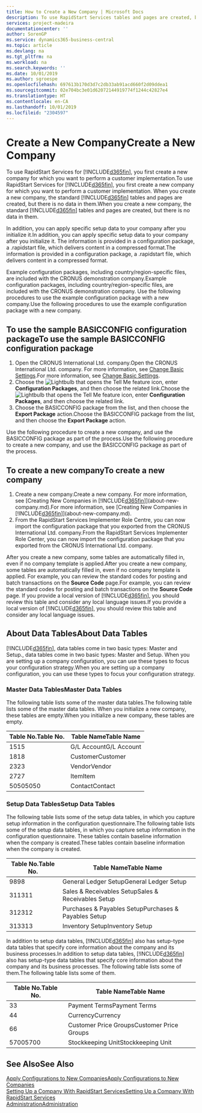 ```yaml
---
title: How to Create a New Company | Microsoft Docs
description: To use RapidStart Services tables and pages are created, but there is no data in them.
services: project-madeira
documentationcenter: ''
author: SorenGP
ms.service: dynamics365-business-central
ms.topic: article
ms.devlang: na
ms.tgt_pltfrm: na
ms.workload: na
ms.search.keywords: ''
ms.date: 10/01/2019
ms.author: sgroespe
ms.openlocfilehash: 697613b170d3d7c2db33ab91acd660f2d09ddea1
ms.sourcegitcommit: 02e704bc3e01d62072144919774f1244c42827e4
ms.translationtype: HT
ms.contentlocale: en-CA
ms.lasthandoff: 10/01/2019
ms.locfileid: "2304597"
---
```

# <a name="create-a-new-company"></a><span data-ttu-id="a3a70-103">Create a New Company</span><span class="sxs-lookup"><span data-stu-id="a3a70-103">Create a New Company</span></span>
<span data-ttu-id="a3a70-104">To use RapidStart Services for [!INCLUDE[d365fin](includes/d365fin_md.md)], you first create a new company for which you want to perform a customer implementation.</span><span class="sxs-lookup"><span data-stu-id="a3a70-104">To use RapidStart Services for [!INCLUDE[d365fin](includes/d365fin_md.md)], you first create a new company for which you want to perform a customer implementation.</span></span> <span data-ttu-id="a3a70-105">When you create a new company, the standard [!INCLUDE[d365fin](includes/d365fin_md.md)] tables and pages are created, but there is no data in them.</span><span class="sxs-lookup"><span data-stu-id="a3a70-105">When you create a new company, the standard [!INCLUDE[d365fin](includes/d365fin_md.md)] tables and pages are created, but there is no data in them.</span></span>

<span data-ttu-id="a3a70-106">In addition, you can apply specific setup data to your company after you initialize it.</span><span class="sxs-lookup"><span data-stu-id="a3a70-106">In addition, you can apply specific setup data to your company after you initialize it.</span></span> <span data-ttu-id="a3a70-107">The information is provided in a configuration package, a .rapidstart file, which delivers content in a compressed format.</span><span class="sxs-lookup"><span data-stu-id="a3a70-107">The information is provided in a configuration package, a .rapidstart file, which delivers content in a compressed format.</span></span>  

<span data-ttu-id="a3a70-108">Example configuration packages, including country/region-specific files, are included with the CRONUS demonstration company.</span><span class="sxs-lookup"><span data-stu-id="a3a70-108">Example configuration packages, including country/region-specific files, are included with the CRONUS demonstration company.</span></span> <span data-ttu-id="a3a70-109">Use the following procedures to use the example configuration package with a new company.</span><span class="sxs-lookup"><span data-stu-id="a3a70-109">Use the following procedures to use the example configuration package with a new company.</span></span>  

## <a name="to-use-the-sample-basicconfig-configuration-package"></a><span data-ttu-id="a3a70-110">To use the sample BASICCONFIG configuration package</span><span class="sxs-lookup"><span data-stu-id="a3a70-110">To use the sample BASICCONFIG configuration package</span></span>  
1. <span data-ttu-id="a3a70-111">Open the CRONUS International Ltd. company.</span><span class="sxs-lookup"><span data-stu-id="a3a70-111">Open the CRONUS International Ltd. company.</span></span> <span data-ttu-id="a3a70-112">For more information, see [Change Basic Settings](ui-change-basic-settings.md).</span><span class="sxs-lookup"><span data-stu-id="a3a70-112">For more information, see [Change Basic Settings](ui-change-basic-settings.md).</span></span>
2. <span data-ttu-id="a3a70-113">Choose the ![Lightbulb that opens the Tell Me feature](media/ui-search/search_small.png "Tell me what you want to do") icon, enter **Configuration Packages**, and then choose the related link.</span><span class="sxs-lookup"><span data-stu-id="a3a70-113">Choose the ![Lightbulb that opens the Tell Me feature](media/ui-search/search_small.png "Tell me what you want to do") icon, enter **Configuration Packages**, and then choose the related link.</span></span>  
3. <span data-ttu-id="a3a70-114">Choose the BASICCONFIG package from the list, and then choose the **Export Package** action.</span><span class="sxs-lookup"><span data-stu-id="a3a70-114">Choose the BASICCONFIG package from the list, and then choose the **Export Package** action.</span></span>  

<span data-ttu-id="a3a70-115">Use the following procedure to create a new company, and use the BASICCONFIG package as part of the process.</span><span class="sxs-lookup"><span data-stu-id="a3a70-115">Use the following procedure to create a new company, and use the BASICCONFIG package as part of the process.</span></span>  

## <a name="to-create-a-new-company"></a><span data-ttu-id="a3a70-116">To create a new company</span><span class="sxs-lookup"><span data-stu-id="a3a70-116">To create a new company</span></span>  
1. <span data-ttu-id="a3a70-117">Create a new company.</span><span class="sxs-lookup"><span data-stu-id="a3a70-117">Create a new company.</span></span> <span data-ttu-id="a3a70-118">For more information, see [Creating New Companies in [!INCLUDE[d365fin](includes/d365fin_md.md)]](about-new-company.md).</span><span class="sxs-lookup"><span data-stu-id="a3a70-118">For more information, see [Creating New Companies in [!INCLUDE[d365fin](includes/d365fin_md.md)]](about-new-company.md).</span></span>
2. <span data-ttu-id="a3a70-119">From the RapidStart Services Implementer Role Centre, you can now import the configuration package that you exported from the CRONUS International Ltd. company.</span><span class="sxs-lookup"><span data-stu-id="a3a70-119">From the RapidStart Services Implementer Role Center, you can now import the configuration package that you exported from the CRONUS International Ltd. company.</span></span>

<span data-ttu-id="a3a70-120">After you create a new company, some tables are automatically filled in, even if no company template is applied.</span><span class="sxs-lookup"><span data-stu-id="a3a70-120">After you create a new company, some tables are automatically filled in, even if no company template is applied.</span></span> <span data-ttu-id="a3a70-121">For example, you can review the standard codes for posting and batch transactions on the **Source Code** page.</span><span class="sxs-lookup"><span data-stu-id="a3a70-121">For example, you can review the standard codes for posting and batch transactions on the **Source Code** page.</span></span> <span data-ttu-id="a3a70-122">If you provide a local version of [!INCLUDE[d365fin](includes/d365fin_md.md)], you should review this table and consider any local language issues.</span><span class="sxs-lookup"><span data-stu-id="a3a70-122">If you provide a local version of [!INCLUDE[d365fin](includes/d365fin_md.md)], you should review this table and consider any local language issues.</span></span>

## <a name="about-data-tables"></a><span data-ttu-id="a3a70-123">About Data Tables</span><span class="sxs-lookup"><span data-stu-id="a3a70-123">About Data Tables</span></span>
[!INCLUDE[d365fin](includes/d365fin_md.md)]<span data-ttu-id="a3a70-124">, data tables come in two basic types: Master and Setup.</span><span class="sxs-lookup"><span data-stu-id="a3a70-124">, data tables come in two basic types: Master and Setup.</span></span> <span data-ttu-id="a3a70-125">When you are setting up a company configuration, you can use these types to focus your configuration strategy.</span><span class="sxs-lookup"><span data-stu-id="a3a70-125">When you are setting up a company configuration, you can use these types to focus your configuration strategy.</span></span>  

### <a name="master-data-tables"></a><span data-ttu-id="a3a70-126">Master Data Tables</span><span class="sxs-lookup"><span data-stu-id="a3a70-126">Master Data Tables</span></span>  
<span data-ttu-id="a3a70-127">The following table lists some of the master data tables.</span><span class="sxs-lookup"><span data-stu-id="a3a70-127">The following table lists some of the master data tables.</span></span> <span data-ttu-id="a3a70-128">When you initialize a new company, these tables are empty.</span><span class="sxs-lookup"><span data-stu-id="a3a70-128">When you initialize a new company, these tables are empty.</span></span>  

|<span data-ttu-id="a3a70-129">Table No.</span><span class="sxs-lookup"><span data-stu-id="a3a70-129">Table No.</span></span>|<span data-ttu-id="a3a70-130">Table Name</span><span class="sxs-lookup"><span data-stu-id="a3a70-130">Table Name</span></span>|  
|-------------------|--------------------|  
|<span data-ttu-id="a3a70-131">15</span><span class="sxs-lookup"><span data-stu-id="a3a70-131">15</span></span>|<span data-ttu-id="a3a70-132">G/L Account</span><span class="sxs-lookup"><span data-stu-id="a3a70-132">G/L Account</span></span>|  
|<span data-ttu-id="a3a70-133">18</span><span class="sxs-lookup"><span data-stu-id="a3a70-133">18</span></span>|<span data-ttu-id="a3a70-134">Customer</span><span class="sxs-lookup"><span data-stu-id="a3a70-134">Customer</span></span>|  
|<span data-ttu-id="a3a70-135">23</span><span class="sxs-lookup"><span data-stu-id="a3a70-135">23</span></span>|<span data-ttu-id="a3a70-136">Vendor</span><span class="sxs-lookup"><span data-stu-id="a3a70-136">Vendor</span></span>|  
|<span data-ttu-id="a3a70-137">27</span><span class="sxs-lookup"><span data-stu-id="a3a70-137">27</span></span>|<span data-ttu-id="a3a70-138">Item</span><span class="sxs-lookup"><span data-stu-id="a3a70-138">Item</span></span>|  
|<span data-ttu-id="a3a70-139">5050</span><span class="sxs-lookup"><span data-stu-id="a3a70-139">5050</span></span>|<span data-ttu-id="a3a70-140">Contact</span><span class="sxs-lookup"><span data-stu-id="a3a70-140">Contact</span></span>|  

### <a name="setup-data-tables"></a><span data-ttu-id="a3a70-141">Setup Data Tables</span><span class="sxs-lookup"><span data-stu-id="a3a70-141">Setup Data Tables</span></span>  
<span data-ttu-id="a3a70-142">The following table lists some of the setup data tables, in which you capture setup information in the configuration questionnaire.</span><span class="sxs-lookup"><span data-stu-id="a3a70-142">The following table lists some of the setup data tables, in which you capture setup information in the configuration questionnaire.</span></span> <span data-ttu-id="a3a70-143">These tables contain baseline information when the company is created.</span><span class="sxs-lookup"><span data-stu-id="a3a70-143">These tables contain baseline information when the company is created.</span></span>  

|<span data-ttu-id="a3a70-144">Table No.</span><span class="sxs-lookup"><span data-stu-id="a3a70-144">Table No.</span></span>|<span data-ttu-id="a3a70-145">Table Name</span><span class="sxs-lookup"><span data-stu-id="a3a70-145">Table Name</span></span>|  
|-------------------|--------------------|  
|<span data-ttu-id="a3a70-146">98</span><span class="sxs-lookup"><span data-stu-id="a3a70-146">98</span></span>|<span data-ttu-id="a3a70-147">General Ledger Setup</span><span class="sxs-lookup"><span data-stu-id="a3a70-147">General Ledger Setup</span></span>|  
|<span data-ttu-id="a3a70-148">311</span><span class="sxs-lookup"><span data-stu-id="a3a70-148">311</span></span>|<span data-ttu-id="a3a70-149">Sales & Receivables Setup</span><span class="sxs-lookup"><span data-stu-id="a3a70-149">Sales & Receivables Setup</span></span>|  
|<span data-ttu-id="a3a70-150">312</span><span class="sxs-lookup"><span data-stu-id="a3a70-150">312</span></span>|<span data-ttu-id="a3a70-151">Purchases & Payables Setup</span><span class="sxs-lookup"><span data-stu-id="a3a70-151">Purchases & Payables Setup</span></span>|  
|<span data-ttu-id="a3a70-152">313</span><span class="sxs-lookup"><span data-stu-id="a3a70-152">313</span></span>|<span data-ttu-id="a3a70-153">Inventory Setup</span><span class="sxs-lookup"><span data-stu-id="a3a70-153">Inventory Setup</span></span>|  

<span data-ttu-id="a3a70-154">In addition to setup data tables, [!INCLUDE[d365fin](includes/d365fin_md.md)] also has setup-type data tables that specify core information about the company and its business processes.</span><span class="sxs-lookup"><span data-stu-id="a3a70-154">In addition to setup data tables, [!INCLUDE[d365fin](includes/d365fin_md.md)] also has setup-type data tables that specify core information about the company and its business processes.</span></span> <span data-ttu-id="a3a70-155">The following table lists some of them.</span><span class="sxs-lookup"><span data-stu-id="a3a70-155">The following table lists some of them.</span></span>  

|<span data-ttu-id="a3a70-156">Table No.</span><span class="sxs-lookup"><span data-stu-id="a3a70-156">Table No.</span></span>|<span data-ttu-id="a3a70-157">Table Name</span><span class="sxs-lookup"><span data-stu-id="a3a70-157">Table Name</span></span>|  
|-------------------|--------------------|  
|<span data-ttu-id="a3a70-158">3</span><span class="sxs-lookup"><span data-stu-id="a3a70-158">3</span></span>|<span data-ttu-id="a3a70-159">Payment Terms</span><span class="sxs-lookup"><span data-stu-id="a3a70-159">Payment Terms</span></span>|  
|<span data-ttu-id="a3a70-160">4</span><span class="sxs-lookup"><span data-stu-id="a3a70-160">4</span></span>|<span data-ttu-id="a3a70-161">Currency</span><span class="sxs-lookup"><span data-stu-id="a3a70-161">Currency</span></span>|  
|<span data-ttu-id="a3a70-162">6</span><span class="sxs-lookup"><span data-stu-id="a3a70-162">6</span></span>|<span data-ttu-id="a3a70-163">Customer Price Groups</span><span class="sxs-lookup"><span data-stu-id="a3a70-163">Customer Price Groups</span></span>|  
|<span data-ttu-id="a3a70-164">5700</span><span class="sxs-lookup"><span data-stu-id="a3a70-164">5700</span></span>|<span data-ttu-id="a3a70-165">Stockkeeping Unit</span><span class="sxs-lookup"><span data-stu-id="a3a70-165">Stockkeeping Unit</span></span>|

  

## <a name="see-also"></a><span data-ttu-id="a3a70-166">See Also</span><span class="sxs-lookup"><span data-stu-id="a3a70-166">See Also</span></span>  
[<span data-ttu-id="a3a70-167">Apply Configurations to New Companies</span><span class="sxs-lookup"><span data-stu-id="a3a70-167">Apply Configurations to New Companies</span></span>](admin-apply-configuration-to-new-companies.md)  
[<span data-ttu-id="a3a70-168">Setting Up a Company With RapidStart Services</span><span class="sxs-lookup"><span data-stu-id="a3a70-168">Setting Up a Company With RapidStart Services</span></span>](admin-set-up-a-company-with-rapidstart.md)  
[<span data-ttu-id="a3a70-169">Administration</span><span class="sxs-lookup"><span data-stu-id="a3a70-169">Administration</span></span>](admin-setup-and-administration.md)
